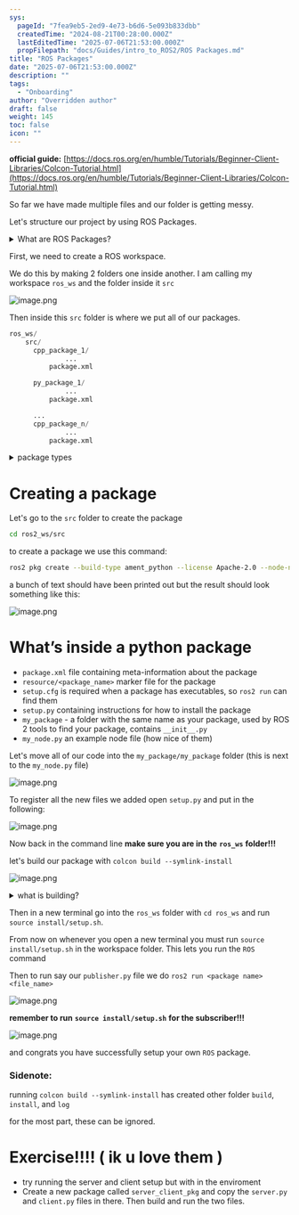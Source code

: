 ```yaml
---
sys:
  pageId: "7fea9eb5-2ed9-4e73-b6d6-5e093b833dbb"
  createdTime: "2024-08-21T00:28:00.000Z"
  lastEditedTime: "2025-07-06T21:53:00.000Z"
  propFilepath: "docs/Guides/intro_to_ROS2/ROS Packages.md"
title: "ROS Packages"
date: "2025-07-06T21:53:00.000Z"
description: ""
tags:
  - "Onboarding"
author: "Overridden author"
draft: false
weight: 145
toc: false
icon: ""
---
```


**official guide:** [https://docs.ros.org/en/humble/Tutorials/Beginner-Client-Libraries/Colcon-Tutorial.html](https://docs.ros.org/en/humble/Tutorials/Beginner-Client-Libraries/Colcon-Tutorial.html)

So far we have made multiple files and our folder is getting messy.

Let's structure our project by using ROS Packages.

<details>
      <summary>What are ROS Packages?</summary>
      ROS Packages are, as the name implies, packages of code that are highly sharable between ROS developers.
  </details>

First, we need to create a ROS workspace.

We do this by making 2 folders one inside another. I am calling my workspace `ros_ws` and the folder inside it `src`

![image.png](https://prod-files-secure.s3.us-west-2.amazonaws.com/d518164a-d88e-44d1-a4ee-3adb3bd8bce0/70706947-fd18-4537-a67b-e12946812d31/image.png?X-Amz-Algorithm=AWS4-HMAC-SHA256&X-Amz-Content-Sha256=UNSIGNED-PAYLOAD&X-Amz-Credential=ASIAZI2LB466SF5GLPZK%2F20250804%2Fus-west-2%2Fs3%2Faws4_request&X-Amz-Date=20250804T044722Z&X-Amz-Expires=3600&X-Amz-Security-Token=IQoJb3JpZ2luX2VjEAUaCXVzLXdlc3QtMiJGMEQCIAk0gicqPdZ%2FU%2BE8mj7J%2BBx0gZ%2FwEECEyd4ZhLombL41AiAL8NjchVgsxqGZPAEzsjibDGpT8bJtum9CJsyDxQoUFCr%2FAwg9EAAaDDYzNzQyMzE4MzgwNSIMV2rlrT%2FTKA6BUmJWKtwDP6oaxBpctOIiCpfb%2Bgf0ESNT36aAUofpcE37QX%2FSnZfPs5lh%2BzSYXKAA6rdAub9fxHzIVAxVpP1eTLO0SAmWWcw9HqJN5YrPhAMTAORBXkflOANe%2B%2Fz4Fd1Rjyug0gUBunPJ2C%2FdxuojTDfXof%2Fyzqca0kGDyI6k6nc2jQndwg1esmR86ur1RERk8B7jVifxbfYUt0rqqCxM3%2FAH4G57aitoEJOoFG6HtYVIqa5nxI9HeRCwUS8PV%2Bh8VF6NKj%2F0Rfe3lbGIisVDnnkuvlOuxzwgmVzItH2BtczppoZyn5TvXTieTJbdmyGvrV0byu8iARX2wLHcSzvbab1bE7vl1lxJh2ToxbeyWkDCGTsUf0FZhk5kUXj%2Fe267Lauhujh%2Fo%2BXKqVmqEeDRCj9%2F9DFmxKPO02FJvEBn8KsJV9b8bIeiWHluyfSWw%2FAgwyJHM7NCVm84w09hszvtLAnd0%2FtnlWABMDC%2Fh5HBVY7%2F9T7k7i8wZdqWZBitWcUZoDmZJA%2B35QOeVl7sZXw%2F8OigXLRHA2C3PmYxsnaHWu4qHksAsOtw5BFVuHVpNPxgGPPqdgObKtTAXuNQx642NlxFpXyDBpXl0WhxXLK3K464cgivZXJoOuyn%2FCpqRe2H4NUwo%2BnAxAY6pgFV4jNsw1QuxcmqoHeHD24Gd%2Fv5zfCMf9zNfNe0Cs%2Bvj%2FtouaP0Ps56VVhsRbVCpC0Lt%2BL7aMaMmBCii8aH7Fjelf9qYR9m8WaxR15W%2FGRMu7JQoW1b6kk3eoLSMic89EvTIW08d8ZHLaxfvKO67Hpvi%2FaWfgVYd1EKMhnugwowP28DeCba7JwP8iQQcLIrl6gTNbCab0dWLrTES6s5rnA19N7uSadk&X-Amz-Signature=d934ce40e50d3caab2ed47bb874babb70d956ef8b6ea5349a154510f7cd943e7&X-Amz-SignedHeaders=host&x-amz-checksum-mode=ENABLED&x-id=GetObject)

Then inside this `src` folder is where we put all of our packages.

```python
ros_ws/
    src/
      cpp_package_1/
		      ...
          package.xml

      py_package_1/
		      ...
          package.xml

      ...
      cpp_package_n/
		      ...
          package.xml

```

<details>

<summary>package types</summary>

packages can be either `C++` or python.

the intern file structure is different for each but for this guide we will stick to creating python packages

</details>

# Creating a package

Let's go to the `src` folder to create the package

```bash
cd ros2_ws/src
```

to create a package we use this command:

```bash
ros2 pkg create --build-type ament_python --license Apache-2.0 --node-name my_node my_package
```

a bunch of text should have been printed out but the result should look something like this:

![image.png](https://prod-files-secure.s3.us-west-2.amazonaws.com/d518164a-d88e-44d1-a4ee-3adb3bd8bce0/e6cf1e3f-8512-4a3e-b131-079f800bf3e8/image.png?X-Amz-Algorithm=AWS4-HMAC-SHA256&X-Amz-Content-Sha256=UNSIGNED-PAYLOAD&X-Amz-Credential=ASIAZI2LB466SF5GLPZK%2F20250804%2Fus-west-2%2Fs3%2Faws4_request&X-Amz-Date=20250804T044722Z&X-Amz-Expires=3600&X-Amz-Security-Token=IQoJb3JpZ2luX2VjEAUaCXVzLXdlc3QtMiJGMEQCIAk0gicqPdZ%2FU%2BE8mj7J%2BBx0gZ%2FwEECEyd4ZhLombL41AiAL8NjchVgsxqGZPAEzsjibDGpT8bJtum9CJsyDxQoUFCr%2FAwg9EAAaDDYzNzQyMzE4MzgwNSIMV2rlrT%2FTKA6BUmJWKtwDP6oaxBpctOIiCpfb%2Bgf0ESNT36aAUofpcE37QX%2FSnZfPs5lh%2BzSYXKAA6rdAub9fxHzIVAxVpP1eTLO0SAmWWcw9HqJN5YrPhAMTAORBXkflOANe%2B%2Fz4Fd1Rjyug0gUBunPJ2C%2FdxuojTDfXof%2Fyzqca0kGDyI6k6nc2jQndwg1esmR86ur1RERk8B7jVifxbfYUt0rqqCxM3%2FAH4G57aitoEJOoFG6HtYVIqa5nxI9HeRCwUS8PV%2Bh8VF6NKj%2F0Rfe3lbGIisVDnnkuvlOuxzwgmVzItH2BtczppoZyn5TvXTieTJbdmyGvrV0byu8iARX2wLHcSzvbab1bE7vl1lxJh2ToxbeyWkDCGTsUf0FZhk5kUXj%2Fe267Lauhujh%2Fo%2BXKqVmqEeDRCj9%2F9DFmxKPO02FJvEBn8KsJV9b8bIeiWHluyfSWw%2FAgwyJHM7NCVm84w09hszvtLAnd0%2FtnlWABMDC%2Fh5HBVY7%2F9T7k7i8wZdqWZBitWcUZoDmZJA%2B35QOeVl7sZXw%2F8OigXLRHA2C3PmYxsnaHWu4qHksAsOtw5BFVuHVpNPxgGPPqdgObKtTAXuNQx642NlxFpXyDBpXl0WhxXLK3K464cgivZXJoOuyn%2FCpqRe2H4NUwo%2BnAxAY6pgFV4jNsw1QuxcmqoHeHD24Gd%2Fv5zfCMf9zNfNe0Cs%2Bvj%2FtouaP0Ps56VVhsRbVCpC0Lt%2BL7aMaMmBCii8aH7Fjelf9qYR9m8WaxR15W%2FGRMu7JQoW1b6kk3eoLSMic89EvTIW08d8ZHLaxfvKO67Hpvi%2FaWfgVYd1EKMhnugwowP28DeCba7JwP8iQQcLIrl6gTNbCab0dWLrTES6s5rnA19N7uSadk&X-Amz-Signature=b19050930e0da0e9f15688e89c5bf5ba8b192f19971cd0ff6003840d873100fc&X-Amz-SignedHeaders=host&x-amz-checksum-mode=ENABLED&x-id=GetObject)

# What’s inside a python package

- `package.xml` file containing meta-information about the package
- `resource/<package_name>` marker file for the package
- `setup.cfg` is required when a package has executables, so `ros2 run` can find them
- `setup.py` containing instructions for how to install the package
- `my_package` - a folder with the same name as your package, used by ROS 2 tools to find your package, contains `__init__.py`
- `my_node.py` an example node file (how nice of them)

Let's move all of our code into the `my_package/my_package` folder (this is next to the `my_node.py` file)

![image.png](https://prod-files-secure.s3.us-west-2.amazonaws.com/d518164a-d88e-44d1-a4ee-3adb3bd8bce0/9ce58f11-0da9-4d3e-b86d-506a9685d378/image.png?X-Amz-Algorithm=AWS4-HMAC-SHA256&X-Amz-Content-Sha256=UNSIGNED-PAYLOAD&X-Amz-Credential=ASIAZI2LB466SF5GLPZK%2F20250804%2Fus-west-2%2Fs3%2Faws4_request&X-Amz-Date=20250804T044722Z&X-Amz-Expires=3600&X-Amz-Security-Token=IQoJb3JpZ2luX2VjEAUaCXVzLXdlc3QtMiJGMEQCIAk0gicqPdZ%2FU%2BE8mj7J%2BBx0gZ%2FwEECEyd4ZhLombL41AiAL8NjchVgsxqGZPAEzsjibDGpT8bJtum9CJsyDxQoUFCr%2FAwg9EAAaDDYzNzQyMzE4MzgwNSIMV2rlrT%2FTKA6BUmJWKtwDP6oaxBpctOIiCpfb%2Bgf0ESNT36aAUofpcE37QX%2FSnZfPs5lh%2BzSYXKAA6rdAub9fxHzIVAxVpP1eTLO0SAmWWcw9HqJN5YrPhAMTAORBXkflOANe%2B%2Fz4Fd1Rjyug0gUBunPJ2C%2FdxuojTDfXof%2Fyzqca0kGDyI6k6nc2jQndwg1esmR86ur1RERk8B7jVifxbfYUt0rqqCxM3%2FAH4G57aitoEJOoFG6HtYVIqa5nxI9HeRCwUS8PV%2Bh8VF6NKj%2F0Rfe3lbGIisVDnnkuvlOuxzwgmVzItH2BtczppoZyn5TvXTieTJbdmyGvrV0byu8iARX2wLHcSzvbab1bE7vl1lxJh2ToxbeyWkDCGTsUf0FZhk5kUXj%2Fe267Lauhujh%2Fo%2BXKqVmqEeDRCj9%2F9DFmxKPO02FJvEBn8KsJV9b8bIeiWHluyfSWw%2FAgwyJHM7NCVm84w09hszvtLAnd0%2FtnlWABMDC%2Fh5HBVY7%2F9T7k7i8wZdqWZBitWcUZoDmZJA%2B35QOeVl7sZXw%2F8OigXLRHA2C3PmYxsnaHWu4qHksAsOtw5BFVuHVpNPxgGPPqdgObKtTAXuNQx642NlxFpXyDBpXl0WhxXLK3K464cgivZXJoOuyn%2FCpqRe2H4NUwo%2BnAxAY6pgFV4jNsw1QuxcmqoHeHD24Gd%2Fv5zfCMf9zNfNe0Cs%2Bvj%2FtouaP0Ps56VVhsRbVCpC0Lt%2BL7aMaMmBCii8aH7Fjelf9qYR9m8WaxR15W%2FGRMu7JQoW1b6kk3eoLSMic89EvTIW08d8ZHLaxfvKO67Hpvi%2FaWfgVYd1EKMhnugwowP28DeCba7JwP8iQQcLIrl6gTNbCab0dWLrTES6s5rnA19N7uSadk&X-Amz-Signature=75b0c6239c8b4d00efcf7cd5b837a831e15967b18f587f7c41674bfbb0f19391&X-Amz-SignedHeaders=host&x-amz-checksum-mode=ENABLED&x-id=GetObject)

To register all the new files we added open `setup.py` and put in the following:

![image.png](https://prod-files-secure.s3.us-west-2.amazonaws.com/d518164a-d88e-44d1-a4ee-3adb3bd8bce0/1cd7c262-4cae-4496-9d75-c178537d24a2/image.png?X-Amz-Algorithm=AWS4-HMAC-SHA256&X-Amz-Content-Sha256=UNSIGNED-PAYLOAD&X-Amz-Credential=ASIAZI2LB466SF5GLPZK%2F20250804%2Fus-west-2%2Fs3%2Faws4_request&X-Amz-Date=20250804T044722Z&X-Amz-Expires=3600&X-Amz-Security-Token=IQoJb3JpZ2luX2VjEAUaCXVzLXdlc3QtMiJGMEQCIAk0gicqPdZ%2FU%2BE8mj7J%2BBx0gZ%2FwEECEyd4ZhLombL41AiAL8NjchVgsxqGZPAEzsjibDGpT8bJtum9CJsyDxQoUFCr%2FAwg9EAAaDDYzNzQyMzE4MzgwNSIMV2rlrT%2FTKA6BUmJWKtwDP6oaxBpctOIiCpfb%2Bgf0ESNT36aAUofpcE37QX%2FSnZfPs5lh%2BzSYXKAA6rdAub9fxHzIVAxVpP1eTLO0SAmWWcw9HqJN5YrPhAMTAORBXkflOANe%2B%2Fz4Fd1Rjyug0gUBunPJ2C%2FdxuojTDfXof%2Fyzqca0kGDyI6k6nc2jQndwg1esmR86ur1RERk8B7jVifxbfYUt0rqqCxM3%2FAH4G57aitoEJOoFG6HtYVIqa5nxI9HeRCwUS8PV%2Bh8VF6NKj%2F0Rfe3lbGIisVDnnkuvlOuxzwgmVzItH2BtczppoZyn5TvXTieTJbdmyGvrV0byu8iARX2wLHcSzvbab1bE7vl1lxJh2ToxbeyWkDCGTsUf0FZhk5kUXj%2Fe267Lauhujh%2Fo%2BXKqVmqEeDRCj9%2F9DFmxKPO02FJvEBn8KsJV9b8bIeiWHluyfSWw%2FAgwyJHM7NCVm84w09hszvtLAnd0%2FtnlWABMDC%2Fh5HBVY7%2F9T7k7i8wZdqWZBitWcUZoDmZJA%2B35QOeVl7sZXw%2F8OigXLRHA2C3PmYxsnaHWu4qHksAsOtw5BFVuHVpNPxgGPPqdgObKtTAXuNQx642NlxFpXyDBpXl0WhxXLK3K464cgivZXJoOuyn%2FCpqRe2H4NUwo%2BnAxAY6pgFV4jNsw1QuxcmqoHeHD24Gd%2Fv5zfCMf9zNfNe0Cs%2Bvj%2FtouaP0Ps56VVhsRbVCpC0Lt%2BL7aMaMmBCii8aH7Fjelf9qYR9m8WaxR15W%2FGRMu7JQoW1b6kk3eoLSMic89EvTIW08d8ZHLaxfvKO67Hpvi%2FaWfgVYd1EKMhnugwowP28DeCba7JwP8iQQcLIrl6gTNbCab0dWLrTES6s5rnA19N7uSadk&X-Amz-Signature=5e40ad21c43119d32de6ea43e31eb8d8a0679d8e96d91016e31fd978e5755cdf&X-Amz-SignedHeaders=host&x-amz-checksum-mode=ENABLED&x-id=GetObject)

Now back in the command line **make sure you are in the** **`ros_ws`** **folder!!!**

let's build our package with `colcon build --symlink-install`

![image.png](https://prod-files-secure.s3.us-west-2.amazonaws.com/d518164a-d88e-44d1-a4ee-3adb3bd8bce0/2f2a0d27-b173-48fd-b189-5f5c0ce65619/image.png?X-Amz-Algorithm=AWS4-HMAC-SHA256&X-Amz-Content-Sha256=UNSIGNED-PAYLOAD&X-Amz-Credential=ASIAZI2LB466SF5GLPZK%2F20250804%2Fus-west-2%2Fs3%2Faws4_request&X-Amz-Date=20250804T044722Z&X-Amz-Expires=3600&X-Amz-Security-Token=IQoJb3JpZ2luX2VjEAUaCXVzLXdlc3QtMiJGMEQCIAk0gicqPdZ%2FU%2BE8mj7J%2BBx0gZ%2FwEECEyd4ZhLombL41AiAL8NjchVgsxqGZPAEzsjibDGpT8bJtum9CJsyDxQoUFCr%2FAwg9EAAaDDYzNzQyMzE4MzgwNSIMV2rlrT%2FTKA6BUmJWKtwDP6oaxBpctOIiCpfb%2Bgf0ESNT36aAUofpcE37QX%2FSnZfPs5lh%2BzSYXKAA6rdAub9fxHzIVAxVpP1eTLO0SAmWWcw9HqJN5YrPhAMTAORBXkflOANe%2B%2Fz4Fd1Rjyug0gUBunPJ2C%2FdxuojTDfXof%2Fyzqca0kGDyI6k6nc2jQndwg1esmR86ur1RERk8B7jVifxbfYUt0rqqCxM3%2FAH4G57aitoEJOoFG6HtYVIqa5nxI9HeRCwUS8PV%2Bh8VF6NKj%2F0Rfe3lbGIisVDnnkuvlOuxzwgmVzItH2BtczppoZyn5TvXTieTJbdmyGvrV0byu8iARX2wLHcSzvbab1bE7vl1lxJh2ToxbeyWkDCGTsUf0FZhk5kUXj%2Fe267Lauhujh%2Fo%2BXKqVmqEeDRCj9%2F9DFmxKPO02FJvEBn8KsJV9b8bIeiWHluyfSWw%2FAgwyJHM7NCVm84w09hszvtLAnd0%2FtnlWABMDC%2Fh5HBVY7%2F9T7k7i8wZdqWZBitWcUZoDmZJA%2B35QOeVl7sZXw%2F8OigXLRHA2C3PmYxsnaHWu4qHksAsOtw5BFVuHVpNPxgGPPqdgObKtTAXuNQx642NlxFpXyDBpXl0WhxXLK3K464cgivZXJoOuyn%2FCpqRe2H4NUwo%2BnAxAY6pgFV4jNsw1QuxcmqoHeHD24Gd%2Fv5zfCMf9zNfNe0Cs%2Bvj%2FtouaP0Ps56VVhsRbVCpC0Lt%2BL7aMaMmBCii8aH7Fjelf9qYR9m8WaxR15W%2FGRMu7JQoW1b6kk3eoLSMic89EvTIW08d8ZHLaxfvKO67Hpvi%2FaWfgVYd1EKMhnugwowP28DeCba7JwP8iQQcLIrl6gTNbCab0dWLrTES6s5rnA19N7uSadk&X-Amz-Signature=dc4cb91ac69163bc3e7e86fc33729b4e3467a6bcc5ea71180b64306921bd2386&X-Amz-SignedHeaders=host&x-amz-checksum-mode=ENABLED&x-id=GetObject)

<details>

<summary>what is building?</summary>

if you are a CS major at Rose-Hulman you will learn the answer to this in CSSE132

but TLDR; is it combines all the code files into one program that can be run easily 

</details>

Then in a new terminal go into the `ros_ws` folder with `cd ros_ws` and run `source install/setup.sh`. 

From now on whenever you open a new terminal you must run `source install/setup.sh` in the workspace folder. This lets you run the `ROS` command

Then to run say our `publisher.py` file we do `ros2 run <package name> <file_name>`

![image.png](https://prod-files-secure.s3.us-west-2.amazonaws.com/d518164a-d88e-44d1-a4ee-3adb3bd8bce0/4f4b1219-3a44-4632-aa0a-ce3471699f59/image.png?X-Amz-Algorithm=AWS4-HMAC-SHA256&X-Amz-Content-Sha256=UNSIGNED-PAYLOAD&X-Amz-Credential=ASIAZI2LB466SF5GLPZK%2F20250804%2Fus-west-2%2Fs3%2Faws4_request&X-Amz-Date=20250804T044722Z&X-Amz-Expires=3600&X-Amz-Security-Token=IQoJb3JpZ2luX2VjEAUaCXVzLXdlc3QtMiJGMEQCIAk0gicqPdZ%2FU%2BE8mj7J%2BBx0gZ%2FwEECEyd4ZhLombL41AiAL8NjchVgsxqGZPAEzsjibDGpT8bJtum9CJsyDxQoUFCr%2FAwg9EAAaDDYzNzQyMzE4MzgwNSIMV2rlrT%2FTKA6BUmJWKtwDP6oaxBpctOIiCpfb%2Bgf0ESNT36aAUofpcE37QX%2FSnZfPs5lh%2BzSYXKAA6rdAub9fxHzIVAxVpP1eTLO0SAmWWcw9HqJN5YrPhAMTAORBXkflOANe%2B%2Fz4Fd1Rjyug0gUBunPJ2C%2FdxuojTDfXof%2Fyzqca0kGDyI6k6nc2jQndwg1esmR86ur1RERk8B7jVifxbfYUt0rqqCxM3%2FAH4G57aitoEJOoFG6HtYVIqa5nxI9HeRCwUS8PV%2Bh8VF6NKj%2F0Rfe3lbGIisVDnnkuvlOuxzwgmVzItH2BtczppoZyn5TvXTieTJbdmyGvrV0byu8iARX2wLHcSzvbab1bE7vl1lxJh2ToxbeyWkDCGTsUf0FZhk5kUXj%2Fe267Lauhujh%2Fo%2BXKqVmqEeDRCj9%2F9DFmxKPO02FJvEBn8KsJV9b8bIeiWHluyfSWw%2FAgwyJHM7NCVm84w09hszvtLAnd0%2FtnlWABMDC%2Fh5HBVY7%2F9T7k7i8wZdqWZBitWcUZoDmZJA%2B35QOeVl7sZXw%2F8OigXLRHA2C3PmYxsnaHWu4qHksAsOtw5BFVuHVpNPxgGPPqdgObKtTAXuNQx642NlxFpXyDBpXl0WhxXLK3K464cgivZXJoOuyn%2FCpqRe2H4NUwo%2BnAxAY6pgFV4jNsw1QuxcmqoHeHD24Gd%2Fv5zfCMf9zNfNe0Cs%2Bvj%2FtouaP0Ps56VVhsRbVCpC0Lt%2BL7aMaMmBCii8aH7Fjelf9qYR9m8WaxR15W%2FGRMu7JQoW1b6kk3eoLSMic89EvTIW08d8ZHLaxfvKO67Hpvi%2FaWfgVYd1EKMhnugwowP28DeCba7JwP8iQQcLIrl6gTNbCab0dWLrTES6s5rnA19N7uSadk&X-Amz-Signature=8bbdfc4ba6c58cd6bfd4ab1b8975b8d8b14d70ea36b59f4cc3b25ec477a31cd2&X-Amz-SignedHeaders=host&x-amz-checksum-mode=ENABLED&x-id=GetObject)

**remember to run** **`source install/setup.sh`** **for the subscriber!!!**

![image.png](https://prod-files-secure.s3.us-west-2.amazonaws.com/d518164a-d88e-44d1-a4ee-3adb3bd8bce0/02121119-dad4-49ec-8356-c956108b4243/image.png?X-Amz-Algorithm=AWS4-HMAC-SHA256&X-Amz-Content-Sha256=UNSIGNED-PAYLOAD&X-Amz-Credential=ASIAZI2LB466SF5GLPZK%2F20250804%2Fus-west-2%2Fs3%2Faws4_request&X-Amz-Date=20250804T044722Z&X-Amz-Expires=3600&X-Amz-Security-Token=IQoJb3JpZ2luX2VjEAUaCXVzLXdlc3QtMiJGMEQCIAk0gicqPdZ%2FU%2BE8mj7J%2BBx0gZ%2FwEECEyd4ZhLombL41AiAL8NjchVgsxqGZPAEzsjibDGpT8bJtum9CJsyDxQoUFCr%2FAwg9EAAaDDYzNzQyMzE4MzgwNSIMV2rlrT%2FTKA6BUmJWKtwDP6oaxBpctOIiCpfb%2Bgf0ESNT36aAUofpcE37QX%2FSnZfPs5lh%2BzSYXKAA6rdAub9fxHzIVAxVpP1eTLO0SAmWWcw9HqJN5YrPhAMTAORBXkflOANe%2B%2Fz4Fd1Rjyug0gUBunPJ2C%2FdxuojTDfXof%2Fyzqca0kGDyI6k6nc2jQndwg1esmR86ur1RERk8B7jVifxbfYUt0rqqCxM3%2FAH4G57aitoEJOoFG6HtYVIqa5nxI9HeRCwUS8PV%2Bh8VF6NKj%2F0Rfe3lbGIisVDnnkuvlOuxzwgmVzItH2BtczppoZyn5TvXTieTJbdmyGvrV0byu8iARX2wLHcSzvbab1bE7vl1lxJh2ToxbeyWkDCGTsUf0FZhk5kUXj%2Fe267Lauhujh%2Fo%2BXKqVmqEeDRCj9%2F9DFmxKPO02FJvEBn8KsJV9b8bIeiWHluyfSWw%2FAgwyJHM7NCVm84w09hszvtLAnd0%2FtnlWABMDC%2Fh5HBVY7%2F9T7k7i8wZdqWZBitWcUZoDmZJA%2B35QOeVl7sZXw%2F8OigXLRHA2C3PmYxsnaHWu4qHksAsOtw5BFVuHVpNPxgGPPqdgObKtTAXuNQx642NlxFpXyDBpXl0WhxXLK3K464cgivZXJoOuyn%2FCpqRe2H4NUwo%2BnAxAY6pgFV4jNsw1QuxcmqoHeHD24Gd%2Fv5zfCMf9zNfNe0Cs%2Bvj%2FtouaP0Ps56VVhsRbVCpC0Lt%2BL7aMaMmBCii8aH7Fjelf9qYR9m8WaxR15W%2FGRMu7JQoW1b6kk3eoLSMic89EvTIW08d8ZHLaxfvKO67Hpvi%2FaWfgVYd1EKMhnugwowP28DeCba7JwP8iQQcLIrl6gTNbCab0dWLrTES6s5rnA19N7uSadk&X-Amz-Signature=5a31e57d2a486c0031a8cf10851168122b9a9ea1eeb7187933d2fc52dafe90a0&X-Amz-SignedHeaders=host&x-amz-checksum-mode=ENABLED&x-id=GetObject)

and congrats you have successfully setup your own `ROS` package.

### Sidenote:

running `colcon build --symlink-install` has created other folder `build`, `install`, and `log`

for the most part, these can be ignored.

# Exercise!!!! ( ik u love them )

- try running the server and client setup but with in the enviroment
- Create a new package called `server_client_pkg` and copy the `server.py` and `client.py` files in there. Then build and run the two files.
